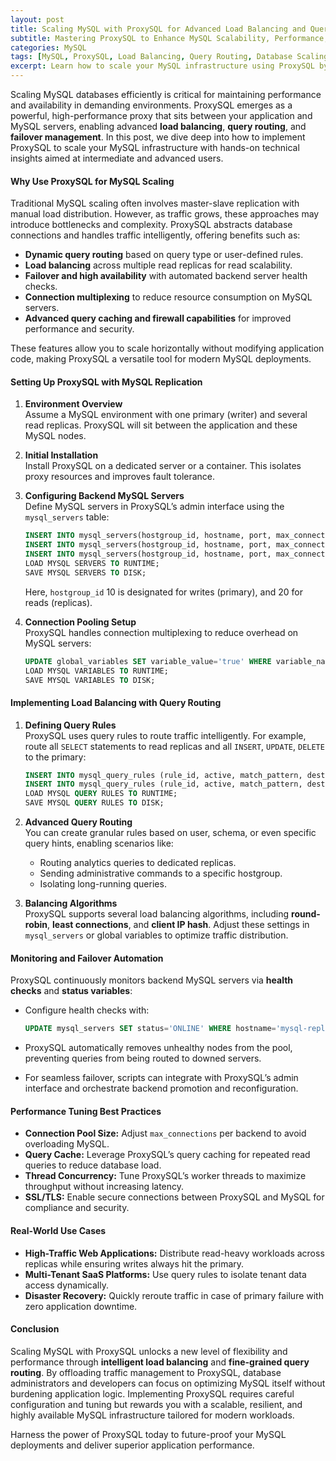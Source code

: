 ```yaml
---
layout: post
title: Scaling MySQL with ProxySQL for Advanced Load Balancing and Query Routing
subtitle: Mastering ProxySQL to Enhance MySQL Scalability, Performance, and High Availability
categories: MySQL
tags: [MySQL, ProxySQL, Load Balancing, Query Routing, Database Scaling, High Availability, Performance Optimization]
excerpt: Learn how to scale your MySQL infrastructure using ProxySQL by implementing advanced load balancing and query routing techniques to boost performance and reliability.
---
```

Scaling MySQL databases efficiently is critical for maintaining performance and availability in demanding environments. ProxySQL emerges as a powerful, high-performance proxy that sits between your application and MySQL servers, enabling advanced **load balancing**, **query routing**, and **failover management**. In this post, we dive deep into how to implement ProxySQL to scale your MySQL infrastructure with hands-on technical insights aimed at intermediate and advanced users.

#### Why Use ProxySQL for MySQL Scaling

Traditional MySQL scaling often involves master-slave replication with manual load distribution. However, as traffic grows, these approaches may introduce bottlenecks and complexity. ProxySQL abstracts database connections and handles traffic intelligently, offering benefits such as:

- **Dynamic query routing** based on query type or user-defined rules.
- **Load balancing** across multiple read replicas for read scalability.
- **Failover and high availability** with automated backend server health checks.
- **Connection multiplexing** to reduce resource consumption on MySQL servers.
- **Advanced query caching and firewall capabilities** for improved performance and security.

These features allow you to scale horizontally without modifying application code, making ProxySQL a versatile tool for modern MySQL deployments.

#### Setting Up ProxySQL with MySQL Replication

1. **Environment Overview**  
   Assume a MySQL environment with one primary (writer) and several read replicas. ProxySQL will sit between the application and these MySQL nodes.

2. **Initial Installation**  
   Install ProxySQL on a dedicated server or a container. This isolates proxy resources and improves fault tolerance.

3. **Configuring Backend MySQL Servers**  
   Define MySQL servers in ProxySQL’s admin interface using the `mysql_servers` table:

   ```sql
   INSERT INTO mysql_servers(hostgroup_id, hostname, port, max_connections) VALUES (10, 'mysql-primary', 3306, 200);
   INSERT INTO mysql_servers(hostgroup_id, hostname, port, max_connections) VALUES (20, 'mysql-replica-1', 3306, 200);
   INSERT INTO mysql_servers(hostgroup_id, hostname, port, max_connections) VALUES (20, 'mysql-replica-2', 3306, 200);
   LOAD MYSQL SERVERS TO RUNTIME;
   SAVE MYSQL SERVERS TO DISK;
   ```

   Here, `hostgroup_id` 10 is designated for writes (primary), and 20 for reads (replicas).

4. **Connection Pooling Setup**  
   ProxySQL handles connection multiplexing to reduce overhead on MySQL servers:

   ```sql
   UPDATE global_variables SET variable_value='true' WHERE variable_name='mysql-default_query_delay';
   LOAD MYSQL VARIABLES TO RUNTIME;
   SAVE MYSQL VARIABLES TO DISK;
   ```

#### Implementing Load Balancing with Query Routing

1. **Defining Query Rules**  
   ProxySQL uses query rules to route traffic intelligently. For example, route all `SELECT` statements to read replicas and all `INSERT`, `UPDATE`, `DELETE` to the primary:

   ```sql
   INSERT INTO mysql_query_rules (rule_id, active, match_pattern, destination_hostgroup, apply) VALUES (1, 1, '^SELECT', 20, 1);
   INSERT INTO mysql_query_rules (rule_id, active, match_pattern, destination_hostgroup, apply) VALUES (2, 1, '^(INSERT|UPDATE|DELETE)', 10, 1);
   LOAD MYSQL QUERY RULES TO RUNTIME;
   SAVE MYSQL QUERY RULES TO DISK;
   ```

2. **Advanced Query Routing**  
   You can create granular rules based on user, schema, or even specific query hints, enabling scenarios like:

   - Routing analytics queries to dedicated replicas.
   - Sending administrative commands to a specific hostgroup.
   - Isolating long-running queries.

3. **Balancing Algorithms**  
   ProxySQL supports several load balancing algorithms, including **round-robin**, **least connections**, and **client IP hash**. Adjust these settings in `mysql_servers` or global variables to optimize traffic distribution.

#### Monitoring and Failover Automation

ProxySQL continuously monitors backend MySQL servers via **health checks** and **status variables**:

- Configure health checks with:

  ```sql
  UPDATE mysql_servers SET status='ONLINE' WHERE hostname='mysql-replica-1';
  ```

- ProxySQL automatically removes unhealthy nodes from the pool, preventing queries from being routed to downed servers.

- For seamless failover, scripts can integrate with ProxySQL’s admin interface and orchestrate backend promotion and reconfiguration.

#### Performance Tuning Best Practices

- **Connection Pool Size:** Adjust `max_connections` per backend to avoid overloading MySQL.
- **Query Cache:** Leverage ProxySQL’s query caching for repeated read queries to reduce database load.
- **Thread Concurrency:** Tune ProxySQL’s worker threads to maximize throughput without increasing latency.
- **SSL/TLS:** Enable secure connections between ProxySQL and MySQL for compliance and security.

#### Real-World Use Cases

- **High-Traffic Web Applications:** Distribute read-heavy workloads across replicas while ensuring writes always hit the primary.
- **Multi-Tenant SaaS Platforms:** Use query rules to isolate tenant data access dynamically.
- **Disaster Recovery:** Quickly reroute traffic in case of primary failure with zero application downtime.

#### Conclusion

Scaling MySQL with ProxySQL unlocks a new level of flexibility and performance through **intelligent load balancing** and **fine-grained query routing**. By offloading traffic management to ProxySQL, database administrators and developers can focus on optimizing MySQL itself without burdening application logic. Implementing ProxySQL requires careful configuration and tuning but rewards you with a scalable, resilient, and highly available MySQL infrastructure tailored for modern workloads.

Harness the power of ProxySQL today to future-proof your MySQL deployments and deliver superior application performance.
